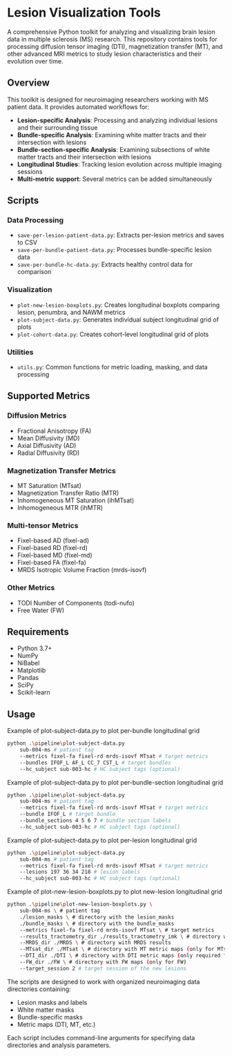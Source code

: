 # Lesion Visualization Tools

A comprehensive Python toolkit for analyzing and visualizing brain lesion data in multiple sclerosis (MS) research. This repository contains tools for processing diffusion tensor imaging (DTI), magnetization transfer (MT), and other advanced MRI metrics to study lesion characteristics and their evolution over time.

## Overview

This toolkit is designed for neuroimaging researchers working with MS patient data. It provides automated workflows for:

- **Lesion-specific Analysis**: Processing and analyzing individual lesions and their surrounding tissue
- **Bundle-specific Analysis**: Examining white matter tracts and their intersection with lesions
- **Bundle-section-specific Analysis**: Examining subsections of white matter tracts and their intersection with lesions
- **Longitudinal Studies**: Tracking lesion evolution across multiple imaging sessions
- **Multi-metric support**: Several metrics can be added simultaneously

## Scripts

### Data Processing
- `save-per-lesion-patient-data.py`: Extracts per-lesion metrics and saves to CSV
- `save-per-bundle-patient-data.py`: Processes bundle-specific lesion data
- `save-per-bundle-hc-data.py`: Extracts healthy control data for comparison

### Visualization
- `plot-new-lesion-boxplots.py`: Creates longitudinal boxplots comparing lesion, penumbra, and NAWM metrics
- `plot-subject-data.py`: Generates individual subject longitudinal grid of plots
- `plot-cohort-data.py`: Creates cohort-level longitudinal grid of plots

### Utilities
- `utils.py`: Common functions for metric loading, masking, and data processing

## Supported Metrics

### Diffusion Metrics
- Fractional Anisotropy (FA)
- Mean Diffusivity (MD)
- Axial Diffusivity (AD)
- Radial Diffusivity (RD)

### Magnetization Transfer Metrics
- MT Saturation (MTsat)
- Magnetization Transfer Ratio (MTR)
- Inhomogeneous MT Saturation (ihMTsat)
- Inhomogeneous MTR (ihMTR)

### Multi-tensor Metrics
- Fixel-based AD (fixel-ad)
- Fixel-based RD (fixel-rd)
- Fixel-based MD (fixel-md)
- Fixel-based FA (fixel-fa)
- MRDS Isotropic Volume Fraction (mrds-isovf)

### Other Metrics
- TODI Number of Components (todi-nufo)
- Free Water (FW)

## Requirements

- Python 3.7+
- NumPy
- NiBabel
- Matplotlib
- Pandas
- SciPy
- Scikit-learn

## Usage

Example of plot-subject-data.py to plot per-bundle longitudinal grid
```bash
python .\pipeline\plot-subject-data.py 
    sub-004-ms # patient tag
    --metrics fixel-fa fixel-rd mrds-isovf MTsat # target metrics
    --bundles IFOF_L AF_L CC_7 CST_L # target bundles
    --hc_subject sub-003-hc # HC subject tags (optional)
```

Example of plot-subject-data.py to plot per-bundle-section longitudinal grid
```bash
python .\pipeline\plot-subject-data.py 
    sub-004-ms # patient tag
    --metrics fixel-fa fixel-rd mrds-isovf MTsat # target metrics
    --bundle IFOF_L # target bundle
    --bundle_sections 4 5 6 7 # bundle section labels
    --hc_subject sub-003-hc # HC subject tags (optional)
```

Example of plot-subject-data.py to plot per-lesion longitudinal grid
```bash
python .\pipeline\plot-subject-data.py 
    sub-004-ms # patient tag
    --metrics fixel-fa fixel-rd mrds-isovf MTsat # target metrics
    --lesions 197 36 34 218 # lesion labels
    --hc_subject sub-003-hc # HC subject tags (optional)
```

Example of plot-new-lesion-boxplots.py to plot new-lesion longitudinal grid
```bash
python .\pipeline\plot-new-lesion-boxplots.py \
    sub-004-ms \ # patient tag
    ./lesion_masks \ # directory with the lesion_masks
    ./bundle_masks \ # directory with the bundle_masks
    --metrics fixel-fa fixel-rd mrds-isovf MTsat \ # target metrics
    --results_tractometry_dir ./results_tractometry_imk \ # directory with tractometry_results
    --MRDS_dir ./MRDS \ # directory with MRDS results
    --MTsat_dir ./MTsat \ # directory with MT metric maps (only for MTsat and MTR)
    --DTI_dir ./DTI \ # directory with DTI metric maps (only required for FA, RD, AD and MD)
    --FW_dir ./FW \ # directory with FW maps (only for FW)
    --target_session 2 # target session of the new lesions
```

The scripts are designed to work with organized neuroimaging data directories containing:
- Lesion masks and labels
- White matter masks
- Bundle-specific masks
- Metric maps (DTI, MT, etc.)

Each script includes command-line arguments for specifying data directories and analysis parameters.

